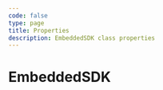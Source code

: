 ```yaml
---
code: false
type: page
title: Properties
description: EmbeddedSDK class properties
---
```


# EmbeddedSDK
